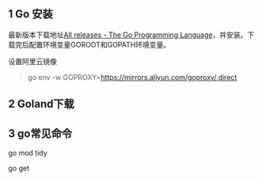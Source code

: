 ## 1 Go 安装

最新版本下载地址[All releases - The Go Programming Language](https://golang.google.cn/dl/)，并安装。下载完后配置环境变量GOROOT和GOPATH环境变量。

设置阿里云镜像

> go env -w GOPROXY=https://mirrors.aliyun.com/goproxy/,direct



## 2 Goland下载





## 3 go常见命令

go mod tidy

go get

